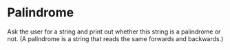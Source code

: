 # Palindrome

Ask the user for a string and print out whether this string is a palindrome or not.
(A palindrome is a string that reads the same forwards and backwards.)
